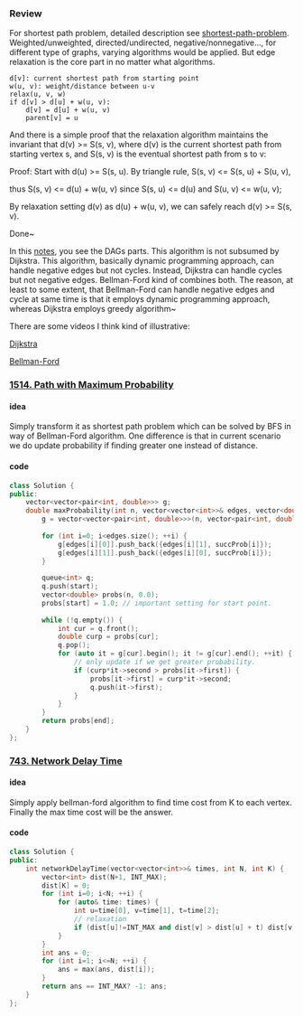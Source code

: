 ### Review

For shortest path problem, detailed description see [shortest-path-problem](https://en.wikipedia.org/wiki/Shortest_path_problem).  Weighted/unweighted, directed/undirected, negative/nonnegative..., for different type of graphs, varying algorithms would be applied. But edge relaxation is the core part in no matter what algorithms. 

```pseudocode
d[v]: current shortest path from starting point
w(u, v): weight/distance between u-v
relax(u, v, w)
if d[v] > d[u] + w(u, v):
	d[v] = d[u] + w(u, v)
	parent[v] = u
```

And there is a simple proof that the relaxation algorithm maintains the invariant that d(v) >= S(s, v), where d(v) is the current shortest path from starting vertex s, and S(s, v) is the eventual shortest path from s to v:

Proof: 
Start with d(u) >= S(s, u). By triangle rule, S(s, v) <= S(s, u) + S(u, v), 

thus S(s, v) <= d(u) + w(u, v) since S(s, u) <= d(u) and S(u, v) <= w(u, v);

By relaxation setting d(v) as d(u) + w(u, v), we can safely reach  d(v) >= S(s, v).

Done~ 

In this [notes](https://ocw.mit.edu/courses/electrical-engineering-and-computer-science/6-006-introduction-to-algorithms-fall-2011/lecture-videos/MIT6_006F11_lec16.pdf), you see the DAGs parts. This algorithm is not subsumed by Dijkstra. This algorithm, basically dynamic programming approach, can handle negative edges but not cycles. Instead, Dijkstra can handle cycles but not negative edges. Bellman-Ford kind of combines both.  The reason, at least to some extent,  that Bellman-Ford can handle negative edges and cycle at same time is that it employs dynamic programming approach, whereas Dijkstra employs greedy algorithm~



There are some videos I think kind of illustrative:

[Dijkstra](https://www.youtube.com/watch?v=GazC3A4OQTE)

[Bellman-Ford](https://www.youtube.com/watch?v=obWXjtg0L64)



### [1514. Path with Maximum Probability](https://leetcode.com/problems/path-with-maximum-probability/) 

#### idea

Simply transform it as shortest path problem which can be solved by BFS in way of Bellman-Ford algorithm. One difference is that in current scenario we do update probability if finding greater one instead of distance. 

#### code

```c++
class Solution {
public: 
    vector<vector<pair<int, double>>> g;
    double maxProbability(int n, vector<vector<int>>& edges, vector<double>& succProb, int start, int end) {
        g = vector<vector<pair<int, double>>>(n, vector<pair<int, double>>{});
        
        for (int i=0; i<edges.size(); ++i) {
            g[edges[i][0]].push_back({edges[i][1], succProb[i]});
            g[edges[i][1]].push_back({edges[i][0], succProb[i]});
        }
        
        queue<int> q;
        q.push(start);
        vector<double> probs(n, 0.0);
        probs[start] = 1.0; // important setting for start point.
        
        while (!q.empty()) {
            int cur = q.front();
            double curp = probs[cur];
            q.pop();
            for (auto it = g[cur].begin(); it != g[cur].end(); ++it) {
                // only update if we get greater probability.
                if (curp*it->second > probs[it->first]) {
                    probs[it->first] = curp*it->second;
                    q.push(it->first);
                }
            }
        }
        return probs[end];
    }     
};
```




### [743. Network Delay Time](https://leetcode.com/problems/network-delay-time/)

#### idea

Simply apply bellman-ford algorithm to find time cost from K to each vertex. Finally the max time cost will be the answer. 

#### code 

```c++
class Solution {
public:
    int networkDelayTime(vector<vector<int>>& times, int N, int K) {
        vector<int> dist(N+1, INT_MAX);
        dist[K] = 0;
        for (int i=0; i<N; ++i) {
            for (auto& time: times) {
                int u=time[0], v=time[1], t=time[2];
                // relaxation
                if (dist[u]!=INT_MAX and dist[v] > dist[u] + t) dist[v] = dist[u]+t;
            }
        }  
        int ans = 0;
        for (int i=1; i<=N; ++i) {
            ans = max(ans, dist[i]);
        }
        return ans == INT_MAX? -1: ans;
    }
};
```






